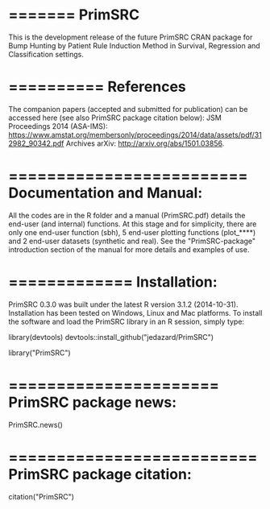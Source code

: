 =======
PrimSRC
=======
This is the development release of the future PrimSRC CRAN package for Bump Hunting by Patient Rule Induction Method in Survival, Regression and Classification settings. 

==========
References
==========
The companion papers (accepted and submitted for publication) can be accessed here (see also PrimSRC package citation below):
JSM Proceedings 2014 (ASA-IMS): https://www.amstat.org/membersonly/proceedings/2014/data/assets/pdf/312982_90342.pdf
Archives arXiv: http://arxiv.org/abs/1501.03856.

=========================
Documentation and Manual: 
=========================
All the codes are in the R folder and a manual (PrimSRC.pdf) details the end-user (and internal) functions. At this stage and for simplicity, there are only one end-user function (sbh), 5 end-user plotting functions (plot_****) and 2 end-user datasets (synthetic and real). See the "PrimSRC-package" introduction section of the manual for more details and examples of use.

=============
Installation: 
=============
PrimSRC 0.3.0 was built under the latest R version 3.1.2 (2014-10-31).
Installation has been tested on Windows, Linux and Mac platforms.
To install the software and load the PrimSRC library in an R session, simply type:

library(devtools)
devtools::install_github("jedazard/PrimSRC")

library("PrimSRC")

======================
PrimSRC package news:
======================
PrimSRC.news()

==========================
PrimSRC package citation:
==========================
citation("PrimSRC")
